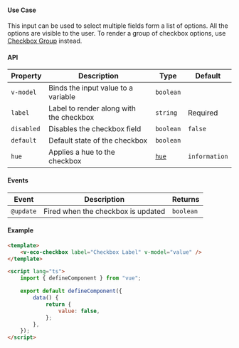 #### Use Case

This input can be used to select multiple fields form a list of options. All the options are visible to the user. To render a group of checkbox options, use [Checkbox Group](/checkbox-group) instead.

#### API

| Property   | Description                             | Type                | Default       |
| ---------- | --------------------------------------- | ------------------- | ------------- |
| `v-model`  | Binds the input value to a variable     | `boolean`           |               |
| `label`    | Label to render along with the checkbox | `string`            | Required      |
| `disabled` | Disables the checkbox field             | `boolean`           | `false`       |
| `default`  | Default state of the checkbox           | `boolean`           |               |
| `hue`      | Applies a hue to the checkbox           | [`hue`](/types#hue) | `information` |

#### Events

| Event     | Description                        | Returns   |
| --------- | ---------------------------------- | --------- |
| `@update` | Fired when the checkbox is updated | `boolean` |

#### Example

```html
<template>
	<v-eco-checkbox label="Checkbox Label" v-model="value" />
</template>

<script lang="ts">
	import { defineComponent } from "vue";

	export default defineComponent({
		data() {
			return {
				value: false,
			};
		},
	});
</script>
```
